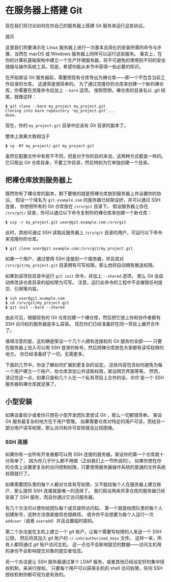 

# 在服务器上搭建 Git

<p>现在我们将讨论如何在你自己的服务器上搭建 Git 服务来运行这些协议。</p>
<aside class="admonition note custom-block tip" title="Note" epub:type="note"><p class="custom-block-title">提示</p>
<div class="content">
<p>这里我们将要演示在 Linux 服务器上进行一次基本且简化的安装所需的命令与步骤，当然在 macOS 或 Windows 服务器上同样可以运行这些服务。
事实上，在你的计算机基础架构中建立一个生产环境服务器，将不可避免的使用到不同的安全措施与操作系统工具。但是，希望你能从本节中获得一些必要的知识。</p>
</div>
</aside>
<p>在开始架设 Git 服务器前，需要把现有仓库导出为裸仓库——即一个不包含当前工作目录的仓库。
这通常是很简单的。
为了通过克隆你的仓库来创建一个新的裸仓库，你需要在克隆命令后加上 <code class="literal">--bare</code> 选项。
按照惯例，裸仓库的目录名以 .git 结尾，就像这样：</p>

<pre class="language-bash"><code><span style="font-weight: bold">$</span> git clone --bare my_project my_project.git
Cloning into bare repository &#39;my_project.git&#39;...
done.</code></pre>
<p>现在，你的 <code class="literal">my_project.git</code> 目录中应该有 Git 目录的副本了。</p>
<p>整体上效果大致相当于</p>

<pre class="language-bash"><code><span style="font-weight: bold">$</span> cp -Rf my_project/.git my_project.git</code></pre>
<p>虽然在配置文件中有若干不同，但是对于你的目的来说，这两种方式都是一样的。
它只取出 Git 仓库自身，不要工作目录，然后特别为它单独创建一个目录。</p>


## 把裸仓库放到服务器上

<p>既然你有了裸仓库的副本，剩下要做的就是把裸仓库放到服务器上并设置你的协议。
假设一个域名为 <code class="literal">git.example.com</code> 的服务器已经架设好，并可以通过 SSH 连接，
你想把所有的 Git 仓库放在 <code class="literal">/srv/git</code> 目录下。
假设服务器上存在 <code class="literal">/srv/git/</code> 目录，你可以通过以下命令复制你的裸仓库来创建一个新仓库：</p>

<pre class="language-bash"><code><span style="font-weight: bold">$</span> scp -r my_project.git user@git.example.com:/srv/git</code></pre>
<p>此时，其他可通过 SSH 读取此服务器上 <code class="literal">/srv/git</code> 目录的用户，可运行以下命令来克隆你的仓库。</p>

<pre class="language-bash"><code><span style="font-weight: bold">$</span> git clone user@git.example.com:/srv/git/my_project.git</code></pre>
<p>如果一个用户，通过使用 SSH 连接到一个服务器，并且其对 <code class="literal">/srv/git/my_project.git</code> 目录拥有可写权限，那么他将自动拥有推送权限。</p>
<p>如果到该项目目录中运行 <code class="literal">git init</code> 命令，并加上 <code class="literal">--shared</code> 选项，
那么 Git 会自动修改该仓库目录的组权限为可写。
注意，运行此命令的工程中不会摧毁任何提交、引用等内容。</p>

<pre class="language-bash"><code><span style="font-weight: bold">$</span> ssh user@git.example.com
<span style="font-weight: bold">$</span> cd /srv/git/my_project.git
<span style="font-weight: bold">$</span> git init --bare --shared</code></pre>
<p>由此可见，根据现有的 Git 仓库创建一个裸仓库，然后把它放上你和协作者都有 SSH 访问权的服务器是多么容易。
现在你们已经准备好在同一项目上展开合作了。</p>
<p>值得注意的是，这的确是架设一个几个人拥有连接权的 Git 服务的全部——
只要在服务器上加入可以用 SSH 登录的帐号，然后把裸仓库放在大家都有读写权限的地方。
你已经准备好了一切，无需更多。</p>
<p>下面的几节中，你会了解如何扩展到更复杂的设定。
这些内容包含如何避免为每一个用户建立一个账户，给仓库添加公共读取权限，架设网页界面等等。
然而，请记住这一点，如果只是和几个人在一个私有项目上合作的话，<em>仅仅</em> 是一个 SSH 服务器和裸仓库就足够了。</p>



## 小型安装

<p>如果设备较少或者你只想在小型开发团队里尝试 Git ，那么一切都很简单。
架设 Git 服务最复杂的地方在于用户管理。
如果需要仓库对特定的用户可读，而给另一部分用户读写权限，那么访问和许可安排就会比较困难。</p>


### SSH 连接

<p>
如果你有一台所有开发者都可以用 SSH 连接的服务器，架设你的第一个仓库就十分简单了，
因为你几乎什么都不用做（正如我们上一节所说的）。
如果你想在你的仓库上设置更复杂的访问控制权限，只要使用服务器操作系统的普通的文件系统权限就行了。</p>
<p>如果需要团队里的每个人都对仓库有写权限，又不能给每个人在服务器上建立账户，那么提供 SSH 连接就是唯一的选择了。
我们假设用来共享仓库的服务器已经安装了 SSH 服务，而且你通过它访问服务器。</p>
<p>有几个方法可以使你给团队每个成员提供访问权。
第一个就是给团队里的每个人创建账号，这种方法很直接但也很麻烦。
或许你不会想要为每个人运行一次 <code class="literal">adduser</code>（或者 <code class="literal">useradd</code>）并且设置临时密码。</p>
<p>第二个办法是在主机上建立一个 <em>git</em> 账户，让每个需要写权限的人发送一个 SSH 公钥，
然后将其加入 git 账户的 <code class="literal">~/.ssh/authorized_keys</code> 文件。
这样一来，所有人都将通过 <em>git</em> 账户访问主机。
这一点也不会影响提交的数据——访问主机用的身份不会影响提交对象的提交者信息。</p>
<p>另一个办法是让 SSH 服务器通过某个 LDAP 服务，或者其他已经设定好的集中授权机制，来进行授权。
只要每个用户可以获得主机的 shell 访问权限，任何 SSH 授权机制你都可视为是有效的。</p>


